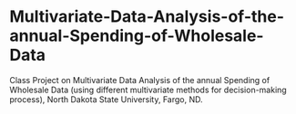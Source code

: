 # Multivariate-Data-Analysis-of-the-annual-Spending-of-Wholesale-Data
Class Project on Multivariate Data Analysis of the annual Spending of Wholesale Data (using different multivariate methods for decision-making process), North Dakota State University, Fargo, ND.
